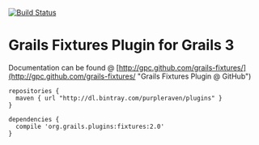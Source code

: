 [![Build Status](https://travis-ci.org/gpc/grails-fixtures.svg?branch=master)](https://travis-ci.org/gpc/grails-fixtures)

Grails Fixtures Plugin for Grails 3
===

Documentation can be found @ [http://gpc.github.com/grails-fixtures/](http://gpc.github.com/grails-fixtures/ "Grails Fixtures Plugin @ GitHub")

```
repositories {
  maven { url "http://dl.bintray.com/purpleraven/plugins" }
}

dependencies {
  compile 'org.grails.plugins:fixtures:2.0'
}
```
